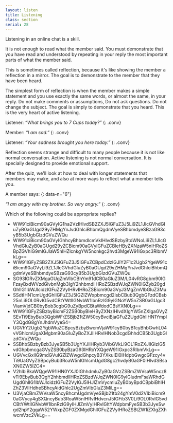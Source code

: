 ```yaml
---
layout: listen
title: Listening
class: section
serial: 28
---
```

Listening in an online chat is a skill.

It is not enough to read what the member said. You must demonstrate that you have read and understood by repeating in your reply the most important parts of what the member said.

This is sometimes called reflection, because it's like showing the member a reflection in a mirror. The goal is to demonstrate to the member that they have been heard.

The simplest form of reflection is when the member makes a simple statement and you use exactly the same words, or almost the same, in your reply. Do not make comments or assumptions, Do not ask questions. Do not change the subject. The goal is simply to demonstrate that you heard. This is the very heart of active listening.

Listener: *“What brings you to 7 Cups today?”*
{: .conv}

Member: *“I am sad.”*
{: .conv}

Listener: *“Your sadness brought you here today.”*
{: .conv}

Reflection seems strange and difficult to many people because it is not like normal conversation. Active listening is not normal conversation. It is specially designed to provide emotional support.

After the quiz, we'll look at how to deal with longer statements that members may make, and also at more ways to reflect what a member tells you.

A member says:
{: data-n="6"}

*“I am angry with my brother. So very angry.”*
{: .conv}

Which of the following could be appropriate replies?

- WW91ciBicm90aGVyIG1ha2VzIHlvdSB2ZXJ5IGFuZ3J5Li9ZL1JlcGVhdGluZyB0aGUgd29yZHMgYnJvdGhlciBhbmQgdmVyeSBhbmdyeSBzaG93cyB5b3UgbGlzdGVuZWQu
- WW91ciBicm90aGVyIGhhcyBhbmdlcmVkIHlvdSBzbyBtdWNoLi9ZL1JlcGVhdGluZyB0aGUgd29yZCBicm90aGVyIGFuZCBleHByZXNzaW5nIHRoZSBpZGVhIG9mIGJlaW5nIHZlcnkgYW5ncnkgc2hvd3MgeW91IGxpc3RlbmVkLg==
- WW91IGFyZSB2ZXJ5IGFuZ3J5IGFuZCBpdCdzIGJlY2F1c2Ugb2YgeW91ciBicm90aGVyLi9ZL1JlcGVhdGluZyB0aGUgd29yZHMgYnJvdGhlciBhbmQgdmVyeSBhbmdyeSBzaG93cyB5b3UgbGlzdGVuZWQu
- SG93IGRvZXMgaGUgZmVlbCBhYm91dCB0aGluZ3M/L04vRG8gbm90IGFzayBxdWVzdGlvbnMgb3IgY2hhbmdlIHRoZSBzdWJqZWN0IGZyb20gdGhlIG1lbWJlcidzIGFuZ2VyIHRvIHRoZSBicm90aGVyJ3MgZmVlbGluZ3Mu
- SSdtIHN1cmUgdGhlIGFuZ3J5IGZlZWxpbmcgd2lsbCBub3QgbGFzdCBsb25nLi9OL0RvIG5vdCBtYWtlIGNvbW1lbnRzIG9yIGNoYW5nZSB0aGUgc3ViamVjdCB0byBob3cgbG9uZyBpdCBtaWdodCBsYXN0Lg==
- WW91IGFyZSBzbyBicmF2ZSB0byBleHByZXNzIHlvdXIgYW5nZXIgaGVyZSEvTi9EbyBub3QgbWFrZSBjb21tZW50cyBvciBjaGFuZ2UgdGhlIHN1YmplY3QgdG8gYnJhdmVyeS4=
- UGVhY2Ugb2YgbWluZCBpcyBzbyBwcmVjaW91cyB0byB1cyBhbGwhL04vVGhlcmUgaXMgbm90aGluZyBoZXJlIHRvIHNob3cgdGhhdCB5b3UgbGlzdGVuZWQu
- SSBhbSBzbyBzb3JyeSB5b3UgYXJlIHRyb3VibGVkLi9OL1RoZXJlIGlzIG5vdGhpbmcgaGVyZSB0byBzaG93IHRoYXQgeW91IGxpc3RlbmVkLg==
- UGVvcGxlIG9mdGVuIGZlZWwgdGhpcyB3YXkuIEl0IHdpbGwgcGFzcy4vTi9UaGVyZSBpcyBub3RoaW5nIGhlcmUgdG8gc2hvdyB0aGF0IHlvdSBsaXN0ZW5lZC4=
- V2hlbiBkaWQgeW91IHN0YXJ0IGhhdmluZyB0aGVzZSBmZWVsaW5ncz8vTi9EbyBub3QgY2hhbmdlIHRoZSBzdWJqZWN0IG9yIGludmFsaWRhdGUgdGhlIG1lbWJlcidzIGFuZ2VyIGJ5IHJlZmVycmluZyB0byBpdCBpbiBhIHZhZ3VlIHdheSBhcyAidGhlc2UgZmVlbGluZ3MiLg==
- U3VjaCBmZWVsaW5ncyBhcmUgdmVyeSBjb21tb24gYmV0d2VlbiBicm90aGVycy4gSXQncyBub3RoaW5nIHRvIHdvcnJ5IGFib3V0Li9OL0RvIG5vdCBtYWtlIGNvbW1lbnRzIG9yIHJlZmVyIHRvIGltYWdpbmFyeSB3b3JyeSwgd2hpY2ggaW52YWxpZGF0ZXMgdGhlIGFuZ2VyIHRoZSBtZW1iZXIgZXhwcmVzc2VkLg==
